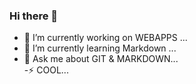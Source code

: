 ### Hi there 👋


- 🔭 I’m currently working on WEBAPPS ...
- 🌱 I’m currently learning Markdown ...
-  💬 Ask me about GIT & MARKDOWN...  
-⚡ COOL...
